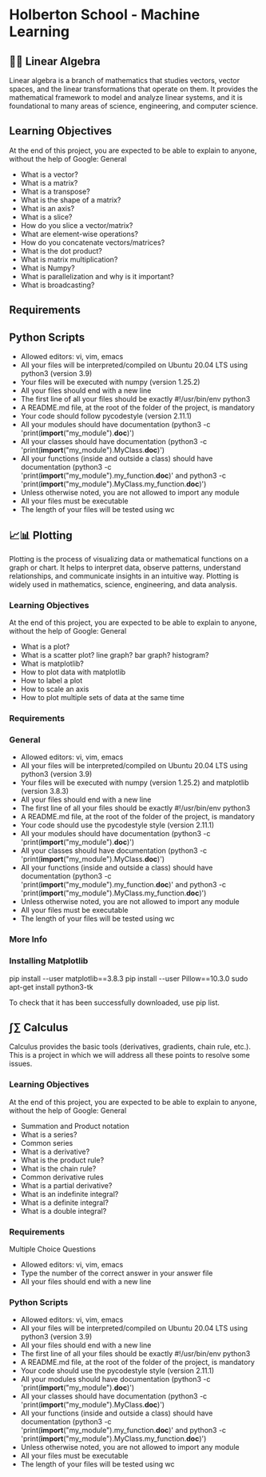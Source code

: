 # Holberton School - Machine Learning

## 📐🔢 Linear Algebra

Linear algebra is a branch of mathematics that studies vectors, vector spaces, and the linear transformations that operate on them. It provides the mathematical framework to model and analyze linear systems, and it is foundational to many areas of science, engineering, and computer science.

## Learning Objectives

At the end of this project, you are expected to be able to explain to anyone, without the help of Google:
General

- What is a vector?
- What is a matrix?
- What is a transpose?
- What is the shape of a matrix?
- What is an axis?
- What is a slice?
- How do you slice a vector/matrix?
- What are element-wise operations?
- How do you concatenate vectors/matrices?
- What is the dot product?
- What is matrix multiplication?
- What is Numpy?
- What is parallelization and why is it important?
- What is broadcasting?

## Requirements
## Python Scripts

- Allowed editors: vi, vim, emacs
- All your files will be interpreted/compiled on Ubuntu 20.04 LTS using python3 (version 3.9)
- Your files will be executed with numpy (version 1.25.2)
- All your files should end with a new line
- The first line of all your files should be exactly #!/usr/bin/env python3
- A README.md file, at the root of the folder of the project, is mandatory
- Your code should follow pycodestyle (version 2.11.1)
- All your modules should have documentation (python3 -c 'print(__import__("my_module").__doc__)')
- All your classes should have documentation (python3 -c 'print(__import__("my_module").MyClass.__doc__)')
- All your functions (inside and outside a class) should have documentation (python3 -c 'print(__import__("my_module").my_function.__doc__)' and python3 -c 'print(__import__("my_module").MyClass.my_function.__doc__)')
- Unless otherwise noted, you are not allowed to import any module
- All your files must be executable
- The length of your files will be tested using wc


## 📈📊 Plotting

Plotting is the process of visualizing data or mathematical functions on a graph or chart. It helps to interpret data, observe patterns, understand relationships, and communicate insights in an intuitive way. Plotting is widely used in mathematics, science, engineering, and data analysis.

### Learning Objectives

At the end of this project, you are expected to be able to explain to anyone, without the help of Google:
General

- What is a plot?
- What is a scatter plot? line graph? bar graph? histogram?
- What is matplotlib?
- How to plot data with matplotlib
- How to label a plot
- How to scale an axis
- How to plot multiple sets of data at the same time

### Requirements
### General

- Allowed editors: vi, vim, emacs
- All your files will be interpreted/compiled on Ubuntu 20.04 LTS using python3 (version 3.9)
- Your files will be executed with numpy (version 1.25.2) and matplotlib (version 3.8.3)
- All your files should end with a new line
- The first line of all your files should be exactly #!/usr/bin/env python3
- A README.md file, at the root of the folder of the project, is mandatory
- Your code should use the pycodestyle style (version 2.11.1)
- All your modules should have documentation (python3 -c 'print(__import__("my_module").__doc__)')
- All your classes should have documentation (python3 -c 'print(__import__("my_module").MyClass.__doc__)')
- All your functions (inside and outside a class) should have documentation (python3 -c 'print(__import__("my_module").my_function.__doc__)' and python3 -c 'print(__import__("my_module").MyClass.my_function.__doc__)')
- Unless otherwise noted, you are not allowed to import any module
- All your files must be executable
- The length of your files will be tested using wc

### More Info
### Installing Matplotlib

pip install --user matplotlib==3.8.3
pip install --user Pillow==10.3.0
sudo apt-get install python3-tk

To check that it has been successfully downloaded, use pip list.


## ∫∑ Calculus

Calculus provides the basic tools (derivatives, gradients, chain rule, etc.). This is a project in which we will address all these points to resolve some issues.

### Learning Objectives

At the end of this project, you are expected to be able to explain to anyone, without the help of Google:
General

- Summation and Product notation
- What is a series?
- Common series
- What is a derivative?
- What is the product rule?
- What is the chain rule?
- Common derivative rules
- What is a partial derivative?
- What is an indefinite integral?
- What is a definite integral?
- What is a double integral?

### Requirements
Multiple Choice Questions

- Allowed editors: vi, vim, emacs
- Type the number of the correct answer in your answer file
- All your files should end with a new line

### Python Scripts

- Allowed editors: vi, vim, emacs
- All your files will be interpreted/compiled on Ubuntu 20.04 LTS using python3 (version 3.9)
- All your files should end with a new line
- The first line of all your files should be exactly #!/usr/bin/env python3
- A README.md file, at the root of the folder of the project, is mandatory
- Your code should use the pycodestyle style (version 2.11.1)
- All your modules should have documentation (python3 -c 'print(__import__("my_module").__doc__)')
- All your classes should have documentation (python3 -c 'print(__import__("my_module").MyClass.__doc__)')
- All your functions (inside and outside a class) should have documentation (python3 -c 'print(__import__("my_module").my_function.__doc__)' and python3 -c 'print(__import__("my_module").MyClass.my_function.__doc__)')
- Unless otherwise noted, you are not allowed to import any module
- All your files must be executable
- The length of your files will be tested using wc
